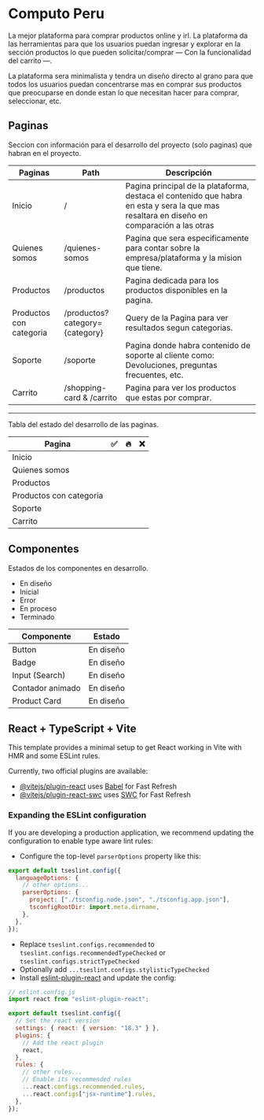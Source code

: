 # Computo Peru

La mejor plataforma para comprar productos online y irl. La plataforma da las herramientas para
que los usuarios puedan ingresar y explorar en la sección productos lo que pueden solicitar/comprar
— Con la funcionalidad del carrito —.

La plataforma sera minimalista y tendra un diseño directo al grano para que todos los usuarios
puedan concentrarse mas en comprar sus productos que preocuparse en donde estan lo que necesitan
hacer para comprar, seleccionar, etc.

## Paginas

Seccion con información para el desarrollo del proyecto (solo paginas) que habran en el proyecto.

| Paginas                 | Path                           | Descripción                                                                                                                                |
| ----------------------- | ------------------------------ | ------------------------------------------------------------------------------------------------------------------------------------------ |
| Inicio                  | /                              | Pagina principal de la plataforma, destaca el contenido que habra en esta y sera la que mas resaltara en diseño en comparación a las otras |
| Quienes somos           | /quienes-somos                 | Pagina que sera especificamente para contar sobre la empresa/plataforma y la mision que tiene.                                             |
| Productos               | /productos                     | Pagina dedicada para los productos disponibles en la pagina.                                                                               |
| Productos con categoria | /productos?category={category} | Query de la Pagina para ver resultados segun categorias.                                                                                   |
| Soporte                 | /soporte                       | Pagina donde habra contenido de soporte al cliente como: Devoluciones, preguntas frecuentes, etc.                                          |
| Carrito                 | /shopping-card & /carrito      | Pagina para ver los productos que estas por comprar.                                                                                       |

---

Tabla del estado del desarrollo de las paginas.

| Pagina                  | ✅  | 🔥  | ❌  |
| ----------------------- | --- | --- | --- |
| Inicio                  |     |     |     |
| Quienes somos           |     |     |     |
| Productos               |     |     |     |
| Productos con categoria |     |     |     |
| Soporte                 |     |     |     |
| Carrito                 |     |     |     |

## Componentes

Estados de los componentes en desarrollo.

- En diseño
- Inicial
- Error
- En proceso
- Terminado

| Componente       | Estado    |
| ---------------- | --------- |
| Button           | En diseño |
| Badge            | En diseño |
| Input (Search)   | En diseño |
| Contador animado | En diseño |
| Product Card     | En diseño |

## React + TypeScript + Vite

This template provides a minimal setup to get React working in Vite with HMR and some ESLint rules.

Currently, two official plugins are available:

- [@vitejs/plugin-react](https://github.com/vitejs/vite-plugin-react/blob/main/packages/plugin-react/README.md) uses [Babel](https://babeljs.io/) for Fast Refresh
- [@vitejs/plugin-react-swc](https://github.com/vitejs/vite-plugin-react-swc) uses [SWC](https://swc.rs/) for Fast Refresh

### Expanding the ESLint configuration

If you are developing a production application, we recommend updating the configuration to enable type aware lint rules:

- Configure the top-level `parserOptions` property like this:

```js
export default tseslint.config({
  languageOptions: {
    // other options...
    parserOptions: {
      project: ["./tsconfig.node.json", "./tsconfig.app.json"],
      tsconfigRootDir: import.meta.dirname,
    },
  },
});
```

- Replace `tseslint.configs.recommended` to `tseslint.configs.recommendedTypeChecked` or `tseslint.configs.strictTypeChecked`
- Optionally add `...tseslint.configs.stylisticTypeChecked`
- Install [eslint-plugin-react](https://github.com/jsx-eslint/eslint-plugin-react) and update the config:

```js
// eslint.config.js
import react from "eslint-plugin-react";

export default tseslint.config({
  // Set the react version
  settings: { react: { version: "18.3" } },
  plugins: {
    // Add the react plugin
    react,
  },
  rules: {
    // other rules...
    // Enable its recommended rules
    ...react.configs.recommended.rules,
    ...react.configs["jsx-runtime"].rules,
  },
});
```
